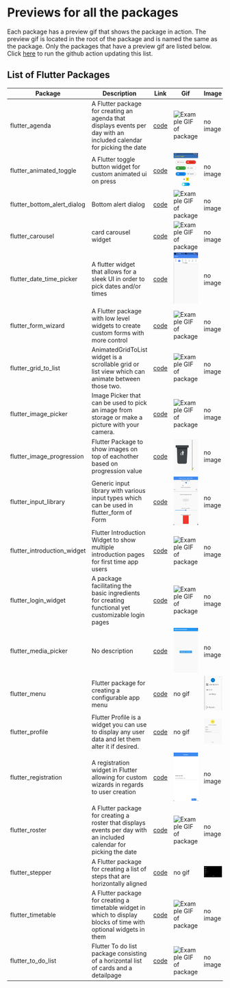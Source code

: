 # Previews for all the packages
Each package has a preview gif that shows the package in action. The preview gif is located in the root of the package and is named the same as the package.
Only the packages that have a preview gif are listed below.
Click [here](https://github.com/Iconica-Development/.github/actions/workflows/features.yml) to run the github action updating this list. 

## List of Flutter Packages

| Package | Description | Link | Gif | Image |
| ------- | ----------- | ---- | --- | ----- |
| flutter_agenda | A Flutter package for creating an agenda that displays events per day with an included calendar for picking the date | [code](https://github.com/Iconica-Development/flutter_agenda) | ![Example GIF of package](https://github.com/Iconica-Development/flutter_agenda/blob/master/agenda.gif) |  no image |
 | flutter_animated_toggle | A Flutter toggle button widget for custom animated ui on press | [code](https://github.com/Iconica-Development/flutter_animated_toggle) | ![Example GIF of package](https://github.com/Iconica-Development/flutter_animated_toggle/blob/master/animated_toggle.gif) |  no image |
 | flutter_bottom_alert_dialog | Bottom alert dialog | [code](https://github.com/Iconica-Development/flutter_bottom_alert_dialog) | ![Example GIF of package](https://github.com/Iconica-Development/flutter_bottom_alert_dialog/blob/master/flutter_bottom_alert_dialog.gif) |  no image |
 | flutter_carousel | card carousel widget | [code](https://github.com/Iconica-Development/flutter_carousel) | ![Example GIF of package](https://github.com/Iconica-Development/flutter_carousel/blob/master/carousel.gif) |  no image |
 | flutter_date_time_picker | A flutter widget that allows for a sleek UI in order to pick dates and/or times | [code](https://github.com/Iconica-Development/flutter_date_time_picker) | ![Example GIF of package](https://github.com/Iconica-Development/flutter_date_time_picker/blob/master/dropdown_date_time_picker.gif) |  no image |
 | flutter_form_wizard | A Flutter package with low level widgets to create custom forms with more control | [code](https://github.com/Iconica-Development/flutter_form_wizard) | ![Example GIF of package](https://github.com/Iconica-Development/flutter_form_wizard/blob/master/flutter_form.gif) |  no image |
 | flutter_grid_to_list | AnimatedGridToList widget is a scrollable grid or list view which can animate between those two. | [code](https://github.com/Iconica-Development/flutter_grid_to_list) | ![Example GIF of package](https://github.com/Iconica-Development/flutter_grid_to_list/blob/master/flutter_grid_to_list.gif) |  no image |
 | flutter_image_picker | Image Picker that can be used to pick an image from storage or make a picture with your camera. | [code](https://github.com/Iconica-Development/flutter_image_picker) | ![Example GIF of package](https://github.com/Iconica-Development/flutter_image_picker/blob/master/flutter_image_picker.gif) |  no image |
 | flutter_image_progression | Flutter Package to show images on top of eachother based on progression value | [code](https://github.com/Iconica-Development/flutter_image_progression) | ![Example GIF of package](https://github.com/Iconica-Development/flutter_image_progression/blob/master/flutter_image_progression.gif) |  no image |
 | flutter_input_library | Generic input library with various input types which can be used in flutter_form of Form | [code](https://github.com/Iconica-Development/flutter_input_library) | ![Example GIF of package](https://github.com/Iconica-Development/flutter_input_library/blob/master/flutter_input_library.gif) |  no image |
 | flutter_introduction_widget | Flutter Introduction Widget to show multiple introduction pages for first time app users | [code](https://github.com/Iconica-Development/flutter_introduction_widget) | ![Example GIF of package](https://github.com/Iconica-Development/flutter_introduction_widget/blob/master/flutter_introduction_widget.gif) |  no image |
 | flutter_login_widget | A package facilitating the basic ingredients for creating functional yet customizable login pages | [code](https://github.com/Iconica-Development/flutter_login_widget) | ![Example GIF of package](https://github.com/Iconica-Development/flutter_login_widget/blob/master/flutter_login.gif) |  no image |
 | flutter_media_picker | No description | [code](https://github.com/Iconica-Development/flutter_media_picker) | ![Example GIF of package](https://github.com/Iconica-Development/flutter_media_picker/blob/master/MediaPickerGifNew.gif) |  no image |
 | flutter_menu | Flutter package for creating a configurable app menu | [code](https://github.com/Iconica-Development/flutter_menu) |  no gif  | ![Example Image of package](https://github.com/Iconica-Development/flutter_menu/blob/master/example_screenshot.png) |
 | flutter_profile | Flutter Profile is a widget you can use to display any user data and let them alter it if desired. | [code](https://github.com/Iconica-Development/flutter_profile) |  no gif  | ![Example Image of package](https://github.com/Iconica-Development/flutter_profile/raw/master/example/image/example_profile.png) |
 | flutter_registration | A registration widget in Flutter allowing for custom wizards in regards to user creation | [code](https://github.com/Iconica-Development/flutter_registration) | ![Example GIF of package](https://github.com/Iconica-Development/flutter_registration/blob/master/flutter_registration.gif) |  no image |
 | flutter_roster | A Flutter package for creating a roster that displays events per day with an included calendar for picking the date | [code](https://github.com/Iconica-Development/flutter_roster) | ![Example GIF of package](https://github.com/Iconica-Development/flutter_roster/blob/master/flutter_roster.gif) |  no image |
 | flutter_stepper | A Flutter package for creating a list of steps that are horizontally aligned | [code](https://github.com/Iconica-Development/flutter_stepper) |  no gif  | ![Example Image of package](https://github.com/Iconica-Development/flutter_stepper/blob/master/screenshot.png) |
 | flutter_timetable | A Flutter package for creating a timetable widget in which to display blocks of time with optional widgets in them | [code](https://github.com/Iconica-Development/flutter_timetable) | ![Example GIF of package](https://github.com/Iconica-Development/flutter_timetable/blob/master/flutter_timetable.gif) |  no image |
 | flutter_to_do_list | Flutter To do list package consisting of a horizontal list of cards and a detailpage | [code](https://github.com/Iconica-Development/flutter_to_do_list) | ![Example GIF of package](https://github.com/Iconica-Development/flutter_to_do_list/blob/master/to_do_list.gif) |  no image |
 